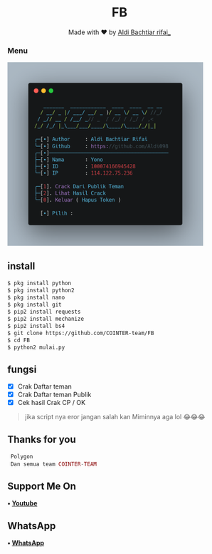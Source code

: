 <h1 align="center">
  FB
</h1>
</div>
<p align="center">
  Made with ❤️ by <a href="https://github.com/Aldi098">Aldi Bachtiar rifai_</a>
</p>
<p align="center">
 
### Menu
 <img src="https://github.com/COINTER-team/FB/blob/main/hasil%204.png" width="440" title="Menu" alt="Menu">
</p>

## install
```python3
$ pkg install python
$ pkg install python2
$ pkg install nano
$ pkg install git
$ pip2 install requests
$ pip2 install mechanize
$ pip2 install bs4
$ git clone https://github.com/COINTER-team/FB
$ cd FB
$ python2 mulai.py

```

## fungsi
- [x] Crak Daftar teman
- [x] Crak Daftar teman Publik
- [x] Cek hasil Crak CP / OK

> jika script nya eror jangan salah kan Miminnya aga lol 😂😂😂

## Thanks for you
```php
 Polygon
 Dan semua team COINTER-TEAM
```
## Support Me On
<b>• [Youtube](https://youtube.com/channel/UC7ygjAbDjuiN76PqOlJm40A)</b>
</br>
## WhatsApp
<b>• [WhatsApp](https://api.whatsapp.com/send?phone=+62852-9500-4078&text=Assalamualaikum)</b>
<br>
